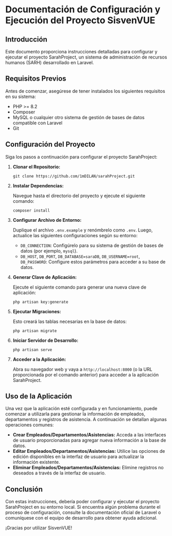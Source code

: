 # Documentación de Configuración y Ejecución del Proyecto SisvenVUE

## Introducción

Este documento proporciona instrucciones detalladas para configurar y ejecutar el proyecto SarahProject, un sistema de administración de recursos humanos (SARH) desarrollado en Laravel.

## Requisitos Previos

Antes de comenzar, asegúrese de tener instalados los siguientes requisitos en su sistema:

- PHP >= 8.2
- Composer
- MySQL o cualquier otro sistema de gestión de bases de datos compatible con Laravel
- Git

## Configuración del Proyecto

Siga los pasos a continuación para configurar el proyecto SarahProject:

1. **Clonar el Repositorio:**

   ```
   git clone https://github.com/1mDILAN/sarahProject.git
   ```

2. **Instalar Dependencias:**

   Navegue hasta el directorio del proyecto y ejecute el siguiente comando:

   ```
   composer install
   ```

3. **Configurar Archivo de Entorno:**

   Duplique el archivo `.env.example` y renómbrelo como `.env`. Luego, actualice las siguientes configuraciones según su entorno:

   - `DB_CONNECTION`: Configúrelo para su sistema de gestión de bases de datos (por ejemplo, `mysql`).
   - `DB_HOST`, `DB_PORT`, `DB_DATABASE=saraDB`, `DB_USERNAME=root`, `DB_PASSWORD`: Configure estos parámetros para acceder a su base de datos.

4. **Generar Clave de Aplicación:**

   Ejecute el siguiente comando para generar una nueva clave de aplicación:

   ```
   php artisan key:generate
   ```

5. **Ejecutar Migraciones:**

   Esto creará las tablas necesarias en la base de datos:

   ```
   php artisan migrate
   ```

6. **Iniciar Servidor de Desarrollo:**

   ```
   php artisan serve
   ```

7. **Acceder a la Aplicación:**

   Abra su navegador web y vaya a `http://localhost:8000` (o la URL proporcionada por el comando anterior) para acceder a la aplicación SarahProject.

## Uso de la Aplicación

Una vez que la aplicación esté configurada y en funcionamiento, puede comenzar a utilizarla para gestionar la información de empleados, departamentos y registros de asistencia. A continuación se detallan algunas operaciones comunes:

- **Crear Empleados/Departamentos/Asistencias:** Acceda a las interfaces de usuario proporcionadas para agregar nueva información a la base de datos.
- **Editar Empleados/Departamentos/Asistencias:** Utilice las opciones de edición disponibles en la interfaz de usuario para actualizar la información existente.
- **Eliminar Empleados/Departamentos/Asistencias:** Elimine registros no deseados a través de la interfaz de usuario.

## Conclusión

Con estas instrucciones, debería poder configurar y ejecutar el proyecto SarahProject en su entorno local. Si encuentra algún problema durante el proceso de configuración, consulte la documentación oficial de Laravel o comuníquese con el equipo de desarrollo para obtener ayuda adicional.

¡Gracias por utilizar SisvenVUE!
